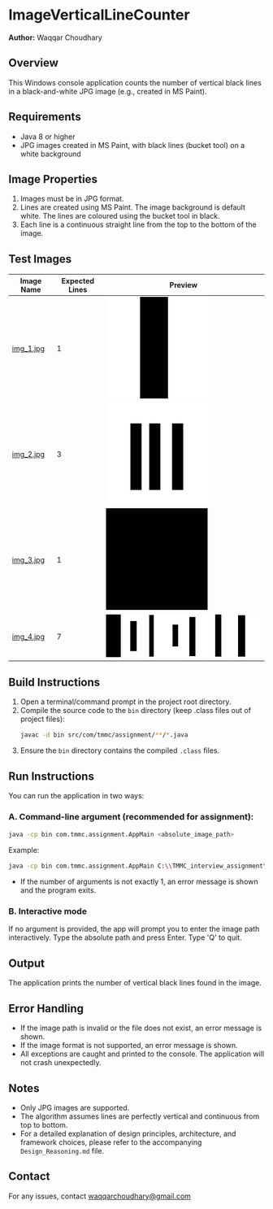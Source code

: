 
# ImageVerticalLineCounter

**Author:** Waqqar Choudhary

## Overview
This Windows console application counts the number of vertical black lines in a black-and-white JPG image (e.g., created in MS Paint).

## Requirements
- Java 8 or higher
- JPG images created in MS Paint, with black lines (bucket tool) on a white background

## Image Properties
1. Images must be in JPG format.
2. Lines are created using MS Paint. The image background is default white. The lines are coloured using the bucket tool in black.
3. Each line is a continuous straight line from the top to the bottom of the image.

## Test Images

| Image Name | Expected Lines | Preview |
|-------------|----------------|----------|
| [img_1.jpg](images/img_1.jpg) | 1 | ![img_1](images/img_1.jpg) |
| [img_2.jpg](images/img_2.jpg) | 3 | ![img_2](images/img_2.jpg) |
| [img_3.jpg](images/img_3.jpg) | 1 | ![img_3](images/img_3.jpg) |
| [img_4.jpg](images/img_4.jpg) | 7 | ![img_4](images/img_4.jpg) |


## Build Instructions
1. Open a terminal/command prompt in the project root directory.
2. Compile the source code to the `bin` directory (keep .class files out of project files):
	```sh
	javac -d bin src/com/tmmc/assignment/**/*.java
	```
3. Ensure the `bin` directory contains the compiled `.class` files.

## Run Instructions
You can run the application in two ways:

### A. Command-line argument (recommended for assignment):
```sh
java -cp bin com.tmmc.assignment.AppMain <absolute_image_path>
```
Example:
```sh
java -cp bin com.tmmc.assignment.AppMain C:\\TMMC_interview_assignment\\img_1.jpg
```
- If the number of arguments is not exactly 1, an error message is shown and the program exits.

### B. Interactive mode
If no argument is provided, the app will prompt you to enter the image path interactively.
Type the absolute path and press Enter. Type 'Q' to quit.

## Output
The application prints the number of vertical black lines found in the image.

## Error Handling
- If the image path is invalid or the file does not exist, an error message is shown.
- If the image format is not supported, an error message is shown.
- All exceptions are caught and printed to the console. The application will not crash unexpectedly.

## Notes
- Only JPG images are supported.
- The algorithm assumes lines are perfectly vertical and continuous from top to bottom.
- For a detailed explanation of design principles, architecture, and framework choices, please refer to the accompanying `Design_Reasoning.md` file.

## Contact
For any issues, contact waqqarchoudhary@gmail.com

